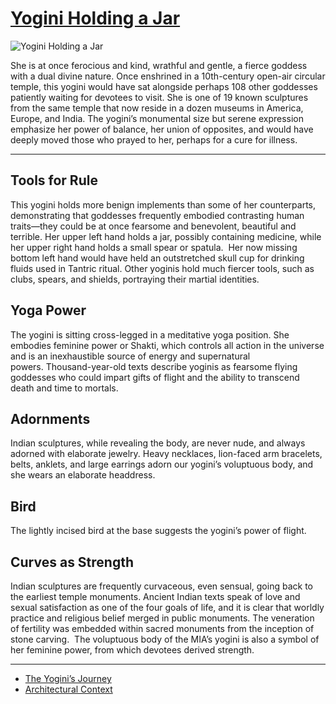 # [Yogini Holding a Jar](http://artstories.artsmia.org/#/o/1380)
![Yogini Holding a Jar](http://api.artsmia.org/images/1380/large.jpg)

She is at once ferocious and kind, wrathful and gentle, a fierce goddess with a dual divine nature. Once enshrined in a 10th-century open-air circular temple, this yogini would have sat alongside perhaps 108 other goddesses patiently waiting for devotees to visit. She is one of 19 known sculptures from the same temple that now reside in a dozen museums in America, Europe, and India. The yogini’s monumental size but serene expression emphasize her power of balance, her union of opposites, and would have deeply moved those who prayed to her, perhaps for a cure for illness. 

---

## Tools for Rule

This yogini holds more benign implements than some of her counterparts, demonstrating that goddesses frequently embodied contrasting human traits—they could be at once fearsome and benevolent, beautiful and terrible. Her upper left hand holds a jar, possibly containing medicine, while her upper right hand holds a small spear or spatula.  Her now missing bottom left hand would have held an outstretched skull cup for drinking fluids used in Tantric ritual. Other yoginis hold much fiercer tools, such as clubs, spears, and shields, portraying their martial identities.

## Yoga Power

The yogini is sitting cross-legged in a meditative yoga position. She embodies feminine power or Shakti, which controls all action in the universe and is an inexhaustible source of energy and supernatural powers. Thousand-year-old texts describe yoginis as fearsome flying goddesses who could impart gifts of flight and the ability to transcend death and time to mortals.

## Adornments

Indian sculptures, while revealing the body, are never nude, and always adorned with elaborate jewelry. Heavy necklaces, lion-faced arm bracelets, belts, anklets, and large earrings adorn our yogini’s voluptuous body, and she wears an elaborate headdress.  

## Bird

The lightly incised bird at the base suggests the yogini’s power of flight.

## Curves as Strength

Indian sculptures are frequently curvaceous, even sensual, going back to the earliest temple monuments. Ancient Indian texts speak of love and sexual satisfaction as one of the four goals of life, and it is clear that worldly practice and religious belief merged in public monuments. The veneration of fertility was embedded within sacred monuments from the inception of stone carving.  The voluptuous body of the MIA’s yogini is also a symbol of her feminine power, from which devotees derived strength.  

---

* [The Yogini’s Journey](../stories/the-yogini-s-journey.md)
* [Architectural Context](../stories/architectural-context.md)
